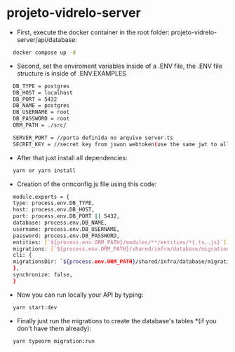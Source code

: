# projeto-vidrelo-server

- First, execute the docker container in the root folder: projeto-vidrelo-server/api/database:

```bash
  docker compose up -d
```

- Second, set the enviroment variables inside of a .ENV file, the .ENV file structure is inside of .ENV.EXAMPLES

```bash
  DB_TYPE = postgres
  DB_HOST = localhost
  DB_PORT = 5432
  DB_NAME = postgres
  DB_USERNAME = root
  DB_PASSWORD = root
  ORM_PATH = ./src/

  SERVER_PORT = //porta definida no arquivo server.ts
  SECRET_KEY = //secret key from jswon webtoken(use the same jwt to all APIs)
```

- After that just install all dependencies:

```bash
  yarn or yarn install
```

- Creation of the ormconfig.js file using this code:

```bash
  module.exports = {
  type: process.env.DB_TYPE,
  host: process.env.DB_HOST,
  port: process.env.DB_PORT || 5432,
  database: process.env.DB_NAME,
  username: process.env.DB_USERNAME,
  password: process.env.DB_PASSWORD,
  entities: [`${process.env.ORM_PATH}/modules/**/entities/*{.ts,.js}`],
  migrations: [`${process.env.ORM_PATH}/shared/infra/database/migrations/*{.ts,.js}`],
  cli: {
  migrationsDir: `${process.env.ORM_PATH}/shared/infra/database/migrations`,
  },
  synchronize: false,
  }
```

- Now you can run locally your API by typing:

```bash
  yarn start:dev
```

- Finally just run the migrations to create the database's tables \*(if you don't have them already):

```bash
  yarn typeorm migration:run
```
